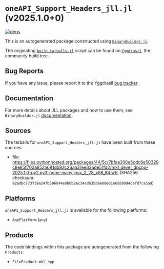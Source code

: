 # `oneAPI_Support_Headers_jll.jl` (v2025.1.0+0)

[![deps](https://juliahub.com/docs/oneAPI_Support_Headers_jll/deps.svg)](https://juliahub.com/ui/Packages/General/oneAPI_Support_Headers_jll/)

This is an autogenerated package constructed using [`BinaryBuilder.jl`](https://github.com/JuliaPackaging/BinaryBuilder.jl).

The originating [`build_tarballs.jl`](https://github.com/JuliaPackaging/Yggdrasil/blob/b1e60be08c4ed58bfa3260482d5f761d273187e0/O/oneAPI_Support_Headers/build_tarballs.jl) script can be found on [`Yggdrasil`](https://github.com/JuliaPackaging/Yggdrasil/), the community build tree.

## Bug Reports

If you have any issue, please report it to the Yggdrasil [bug tracker](https://github.com/JuliaPackaging/Yggdrasil/issues).

## Documentation

For more details about JLL packages and how to use them, see `BinaryBuilder.jl` [documentation](https://docs.binarybuilder.org/stable/jll/).

## Sources

The tarballs for `oneAPI_Support_Headers_jll.jl` have been built from these sources:

* file: https://files.pythonhosted.org/packages/44/5c/7bfaa300e5cdc6e50328c8e85f703a852a681db92c26aa31ee33ade51fd2/mkl_devel_dpcpp-2025.1.0-py2.py3-none-manylinux_2_28_x86_64.whl (SHA256 checksum: `92adbc773739a247b596844e8b6b2ec34adb3bb6e6de01e0889994cafd7ca5a9`)

## Platforms

`oneAPI_Support_Headers_jll.jl` is available for the following platforms:

* `AnyPlatform` (`any`)

## Products

The code bindings within this package are autogenerated from the following `Products`:

* `FileProduct`: `mkl_hpp`

